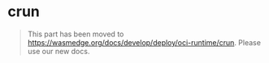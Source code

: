 # crun

> This part has been moved to  <https://wasmedge.org/docs/develop/deploy/oci-runtime/crun>. Please use our new docs.

